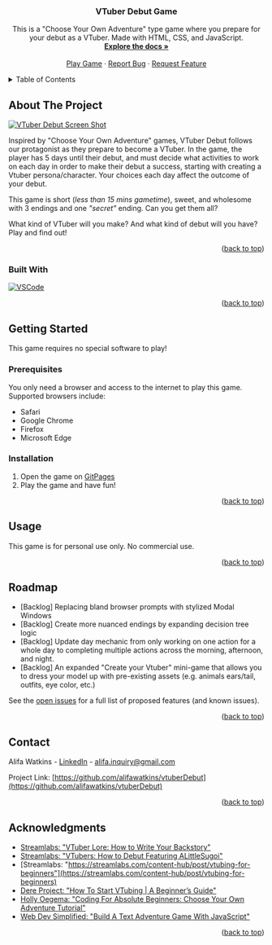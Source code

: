 <div align="center">

<h3 align="center">VTuber Debut Game</h3>

  <p align="center">
    This is a "Choose Your Own Adventure" type game where you prepare for your debut as a VTuber. Made with HTML, CSS, and JavaScript. 
    <br />
    <a href="https://github.com/alifawatkins/vtuberDebut"><strong>Explore the docs »</strong></a>
    <br />
    <br />
    <a href="https://alifawatkins.github.io/vtuberDebut/">Play Game</a>
    ·
    <a href="https://github.com/github_username/repo_name/issues">Report Bug</a>
    ·
    <a href="https://github.com/github_username/repo_name/issues">Request Feature</a>
  </p>
</div>



<!-- TABLE OF CONTENTS -->
<details>
  <summary>Table of Contents</summary>
  <ol>
    <li>
      <a href="#about-the-project">About The Project</a>
      <ul>
        <li><a href="#built-with">Built With</a></li>
      </ul>
    </li>
    <li>
      <a href="#getting-started">Getting Started</a>
      <ul>
        <li><a href="#prerequisites">Prerequisites</a></li>
        <li><a href="#installation">Installation</a></li>
      </ul>
    </li>
    <li><a href="#usage">Usage</a></li>
    <li><a href="#roadmap">Roadmap</a></li>
    <li><a href="#contact">Contact</a></li>
    <li><a href="#acknowledgments">Acknowledgments</a></li>
  </ol>
</details>



<!-- ABOUT THE PROJECT -->
## About The Project
[![VTuber Debut Screen Shot][product-screenshot]](https://cdn.discordapp.com/attachments/736004592139108455/1082459969825292368/Screenshot_2023-03-06_at_7.19.00_PM.png)

Inspired by "Choose Your Own Adventure" games, VTuber Debut follows our protagonist as they prepare to become a VTuber. In the game, the player has 5 days until their debut, and must decide what activities to work on each day in order to make their debut a success, starting with creating a Vtuber persona/character. Your choices each day affect the outcome of your debut. 

This game is short (*less than 15 mins gametime*), sweet, and wholesome with 3 endings and one *"secret"* ending. Can you get them all?

What kind of VTuber will you make? And what kind of debut will you have? Play and find out!



<p align="right">(<a href="#readme-top">back to top</a>)</p>



### Built With

[![VSCode][VSCode.com]][VSCode-url]

<p align="right">(<a href="#readme-top">back to top</a>)</p>



<!-- GETTING STARTED -->
## Getting Started

This game requires no special software to play! 

### Prerequisites

You only need a browser and access to the internet to play this game. Supported browsers include: 
* Safari
* Google Chrome
* Firefox 
* Microsoft Edge

### Installation

1. Open the game on [GitPages](https://alifawatkins.github.io/vtuberDebut/)
2. Play the game and have fun!

<p align="right">(<a href="#readme-top">back to top</a>)</p>



<!-- USAGE EXAMPLES -->
## Usage

This game is for personal use only. No commercial use. 


<p align="right">(<a href="#readme-top">back to top</a>)</p>



<!-- ROADMAP -->
## Roadmap

- [Backlog] Replacing bland browser prompts with stylized Modal Windows
- [Backlog] Create more nuanced endings by expanding decision tree logic 
- [Backlog] Update day mechanic from only working on one action for a whole day to completing multiple actions across the morning, afternoon, and night. 
- [Backlog] An expanded "Create your Vtuber" mini-game that allows you to dress your model up with pre-existing assets (e.g. animals ears/tail, outfits, eye color, etc.)

See the [open issues](https://github.com/alifawatkins/repo_name/issues) for a full list of proposed features (and known issues).

<p align="right">(<a href="#readme-top">back to top</a>)</p>


<!-- CONTACT -->
## Contact

Alifa Watkins - [LinkedIn](https://www.linkedin.com/in/alifawatkins/) - alifa.inquiry@gmail.com

Project Link: [https://github.com/alifawatkins/vtuberDebut](https://github.com/alifawatkins/vtuberDebut)

<p align="right">(<a href="#readme-top">back to top</a>)</p>



<!-- ACKNOWLEDGMENTS -->
## Acknowledgments

* [Streamlabs: "VTuber Lore: How to Write Your Backstory"](https://streamlabs.com/content-hub/post/vtuber-lore-how-to-write-your-backstory)
* [Streamlabs: "VTubers: How to Debut Featuring ALittleSugoi"](https://streamlabs.com/content-hub/post/vtubers-how-to-debut-featuring-alittlesugoi)
* [Streamlabs: "https://streamlabs.com/content-hub/post/vtubing-for-beginners"](https://streamlabs.com/content-hub/post/vtubing-for-beginners)
* [Dere Project: "How To Start VTubing | A Beginner’s Guide"](https://dereproject.com/vtuber/how-to-start-vtubing-a-beginners-guide/#h-make-a-vtuber-debut)
* [Holly Oegema: "Coding For Absolute Beginners: Choose Your Own Adventure Tutorial"](https://medium.com/@heoegema/coding-for-absolute-beginners-choose-your-own-adventure-tutorial-3613182c6097)
* [Web Dev Simplified: "Build A Text Adventure Game With JavaScript"](https://www.youtube.com/watch?v=R1S_NhKkvGA)

<p align="right">(<a href="#readme-top">back to top</a>)</p>



<!-- MARKDOWN LINKS & IMAGES -->
<!-- https://www.markdownguide.org/basic-syntax/#reference-style-links -->

[product-screenshot]: https://cdn.discordapp.com/attachments/736004592139108455/1082459969825292368/Screenshot_2023-03-06_at_7.19.00_PM.png
[VSCode.com]: https://cdn.discordapp.com/attachments/736004592139108455/1082450779895504956/Visual_Studio_Code.png
[VSCode-url]: https://code.visualstudio.com
